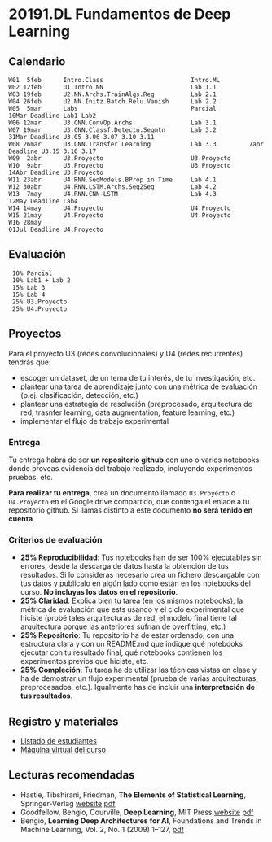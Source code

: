# 20191.DL Fundamentos de Deep Learning

## Calendario

    W01  5feb      Intro.Class                        Intro.ML   
    W02 12feb      U1.Intro.NN                        Lab 1.1
    W03 19feb      U2.NN.Archs.TrainAlgs.Reg          Lab 2.1
    W04 26feb      U2.NN.Initz.Batch.Relu.Vanish      Lab 2.2
    W05  5mar      Labs                               Parcial         10Mar Deadline Lab1 Lab2
    W06 12mar      U3.CNN.ConvOp.Archs                Lab 3.1
    W07 19mar      U3.CNN.Classf.Detectn.Segmtn       Lab 3.2         31Mar Deadline U3.05 3.06 3.07 3.10 3.11
    W08 26mar      U3.CNN.Transfer Learning           Lab 3.3         7abr Deadline U3.15 3.16 3.17
    W09  2abr      U3.Proyecto                        U3.Proyecto
    W10  9abr      U3.Proyecto                        U3.Proyecto     14Abr Deadline U3.Proyecto
    W11 23abr      U4.RNN.SeqModels.BProp in Time     Lab 4.1
    W12 30abr      U4.RNN.LSTM.Archs.Seq2Seq          Lab 4.2
    W13  7may      U4.RNN.CNN-LSTM                    Lab 4.3         12May Deadline Lab4
    W14 14may      U4.Proyecto                        U4.Proyecto
    W15 21may      U4.Proyecto                        U4.Proyecto
    W16 28may                                                         01Jul Deadline U4.Proyecto
    
 ## Evaluación
 
     10% Parcial
     10% Lab1 + Lab 2
     15% Lab 3
     15% Lab 4
     25% U3.Proyecto
     25% U4.Proyecto
     
## Proyectos

Para el proyecto U3 (redes convolucionales) y U4 (redes recurrentes) tendrás que:

- escoger un dataset, de un tema de tu interés, de tu investigación, etc.
- plantear una tarea de aprendizaje junto con una métrica de evaluación (p.ej. clasificación, detección, etc.)
- plantear una estrategia de resolución (preprocesado, arquitectura de red, trasnfer learning, data augmentation, feature learning, etc.)
- implementar el flujo de trabajo experimental

### Entrega

Tu entrega habrá de ser **un repositorio github** con uno o varios notebooks donde proveas evidencia del trabajo realizado, incluyendo experimentos pruebas, etc.

**Para realizar tu entrega**, crea un documento llamado `U3.Proyecto` o `U4.Proyecto` en el Google drive compartido, que contenga el enlace a tu repositorio github. Si llamas distinto a este documento **no será tenido en cuenta**.

### Criterios de evaluación

- **25% Reproducibilidad**: Tus notebooks han de ser 100% ejecutables sin errores, desde la descarga de datos hasta la obtención de tus resultados. Si lo consideras necesario crea un fichero descargable con tus datos y publícalo en algún lado como están en los notebooks del curso. **No incluyas los datos en el repositorio**.
- **25% Claridad**: Explica bien tu tarea (en los mismos notebooks), la métrica de evaluación que ests usando y el ciclo experimental que hiciste (probé tales arquitecturas de red, el modelo final tiene tal arquitectura porque las anteriores sufrían de overfitting, etc.) 
- **25% Repositorio**: Tu repositorio ha de estar ordenado, con una estructura clara y con un README.md que indique qué notebooks ejecutar con tu resultado final, qué notebooks contienen los experimentos previos que hiciste, etc.
- **25% Compleción**: Tu tarea ha de utilizar las técnicas vistas en clase y ha de demostrar un flujo experimental (prueba de varias arquitecturas, preprocesados, etc.). Igualmente has de incluir una **interpretación de tus resultados**.


 ## Registro y materiales
 
 - [Listado de estudiantes](https://docs.google.com/spreadsheets/d/1jbCc0ZHC5qFMhwMEpoCgSFzHwP6lx_V77E4Blh6Tk38/edit#gid=2001230691)
 - [Máquina virtual del curso](https://drive.google.com/file/d/1VI5oU_gQQ0LO_Eoiq8N66j1zgi8-vC6j/view?usp=sharing)
 

## Lecturas recomendadas

- Hastie, Tibshirani, Friedman, **The Elements of Statistical Learning**, Springer-Verlag [website](https://web.stanford.edu/~hastie/ElemStatLearn/) [pdf](https://web.stanford.edu/~hastie/ElemStatLearn/printings/ESLII_print12.pdf)
- Goodfellow, Bengio, Courville, **Deep Learning**, MIT Press [website](https://www.deeplearningbook.org/) [pdf](https://github.com/janishar/mit-deep-learning-book-pdf)
- Bengio, **Learning Deep Architectures for AI**, Foundations and Trends in
Machine Learning, Vol. 2, No. 1 (2009) 1–127, [pdf](http://www.iro.umontreal.ca/~bengioy/papers/ftml_book.pdf)
